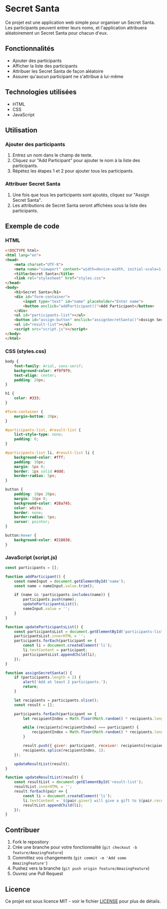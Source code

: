 
# Secret Santa

Ce projet est une application web simple pour organiser un Secret Santa. Les participants peuvent entrer leurs noms, et l'application attribuera aléatoirement un Secret Santa pour chacun d'eux.

## Fonctionnalités

- Ajouter des participants
- Afficher la liste des participants
- Attribuer les Secret Santa de façon aléatoire
- Assurer qu'aucun participant ne s'attribue à lui-même

## Technologies utilisées

- HTML
- CSS
- JavaScript

## Utilisation

### Ajouter des participants

1. Entrez un nom dans le champ de texte.
2. Cliquez sur "Add Participant" pour ajouter le nom à la liste des participants.
3. Répétez les étapes 1 et 2 pour ajouter tous les participants.

### Attribuer Secret Santa

1. Une fois que tous les participants sont ajoutés, cliquez sur "Assign Secret Santa".
2. Les attributions de Secret Santa seront affichées sous la liste des participants.

## Exemple de code

### HTML
```html
<!DOCTYPE html>
<html lang="en">
<head>
    <meta charset="UTF-8">
    <meta name="viewport" content="width=device-width, initial-scale=1.0">
    <title>Secret Santa</title>
    <link rel="stylesheet" href="styles.css">
</head>
<body>
    <h1>Secret Santa</h1>
    <div id="form-container">
        <input type="text" id="name" placeholder="Enter name">
        <button onclick="addParticipant()">Add Participant</button>
    </div>
    <ul id="participants-list"></ul>
    <button id="assign-button" onclick="assignSecretSanta()">Assign Secret Santa</button>
    <ul id="result-list"></ul>
    <script src="script.js"></script>
</body>
</html>
```

### CSS (styles.css)
```css
body {
    font-family: Arial, sans-serif;
    background-color: #f9f9f9;
    text-align: center;
    padding: 20px;
}

h1 {
    color: #333;
}

#form-container {
    margin-bottom: 20px;
}

#participants-list, #result-list {
    list-style-type: none;
    padding: 0;
}

#participants-list li, #result-list li {
    background-color: #fff;
    padding: 10px;
    margin: 5px 0;
    border: 1px solid #ddd;
    border-radius: 5px;
}

button {
    padding: 10px 20px;
    margin: 10px 0;
    background-color: #28a745;
    color: white;
    border: none;
    border-radius: 5px;
    cursor: pointer;
}

button:hover {
    background-color: #218838;
}
```

### JavaScript (script.js)
```javascript
const participants = [];

function addParticipant() {
    const nameInput = document.getElementById('name');
    const name = nameInput.value.trim();

    if (name && !participants.includes(name)) {
        participants.push(name);
        updateParticipantsList();
        nameInput.value = '';
    }
}

function updateParticipantsList() {
    const participantsList = document.getElementById('participants-list');
    participantsList.innerHTML = '';
    participants.forEach(participant => {
        const li = document.createElement('li');
        li.textContent = participant;
        participantsList.appendChild(li);
    });
}

function assignSecretSanta() {
    if (participants.length < 2) {
        alert('Add at least 2 participants.');
        return;
    }

    let recipients = participants.slice();
    const result = [];

    participants.forEach(participant => {
        let recipientIndex = Math.floor(Math.random() * recipients.length);

        while (recipients[recipientIndex] === participant) {
            recipientIndex = Math.floor(Math.random() * recipients.length);
        }

        result.push({ giver: participant, receiver: recipients[recipientIndex] });
        recipients.splice(recipientIndex, 1);
    });

    updateResultList(result);
}

function updateResultList(result) {
    const resultList = document.getElementById('result-list');
    resultList.innerHTML = '';
    result.forEach(pair => {
        const li = document.createElement('li');
        li.textContent = `${pair.giver} will give a gift to ${pair.receiver}`;
        resultList.appendChild(li);
    });
}
```

## Contribuer

1. Fork le repository
2. Crée une branche pour votre fonctionnalité (`git checkout -b feature/AmazingFeature`)
3. Committez vos changements (`git commit -m 'Add some AmazingFeature'`)
4. Pushez vers la branche (`git push origin feature/AmazingFeature`)
5. Ouvrez une Pull Request

## Licence

Ce projet est sous licence MIT - voir le fichier [LICENSE](LICENSE) pour plus de détails.

